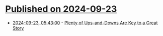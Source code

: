 # [Published on 2024-09-23](index.md)

* [2024-09-23, 05:43:00](https://soylentnews.org/article.pl?sid=24/09/21/1513234&from=rss) - [Plenty of Ups-and-Downs Are Key to a Great Story](https://soylentnews.org/article.pl?sid=24/09/21/1513234&from=rss)
